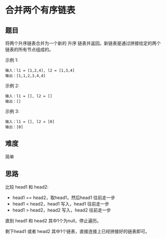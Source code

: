 # 合并两个有序链表

## 题目

将两个升序链表合并为一个新的 升序 链表并返回。新链表是通过拼接给定的两个链表的所有节点组成的。 

示例 1:
```
输入：l1 = [1,2,4], l2 = [1,3,4]
输出：[1,1,2,3,4,4]
```

示例 2:
```
输入：l1 = [], l2 = []
输出：[]
```

示例 3:
```
输入：l1 = [], l2 = [0]
输出：[0]
```

## 难度
简单

## 思路
比较 head1 和 head2:
* head1 == head2，取head1，然后head1 往前走一步
* head1 < head2，head1 写入，head1 往前走一步
* head1 > head2，head2 写入，head2 往前走一步

直到 head1 和 head2 其中1个为null，停止遍历。

剩下head1 或者 head2 其中1个链表，直接连接上已经拼接好的链表即可。

